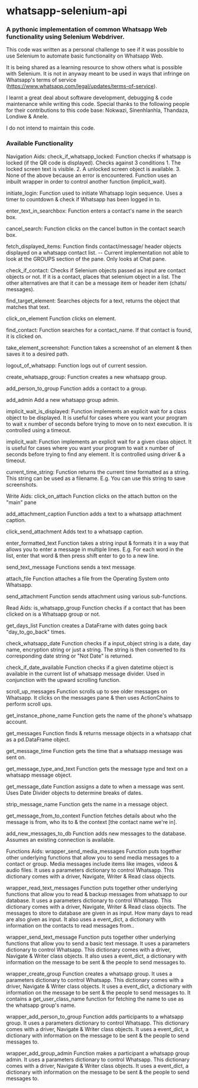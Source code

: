 # whatsapp-selenium-api

### A pythonic implementation of common Whatsapp Web functionality using Selenium Webdriver.
This code was written as a personal challenge to see if it was possible to use Selenium to automate basic functionality on Whatsapp Web. 

It is being shared as a learning resource to show others what is possible with Selenium. It is not in anyway meant to be used in ways that infringe on Whatsapp's terms of service (https://www.whatsapp.com/legal/updates/terms-of-service).

I learnt a great deal about software development, debugging & code maintenance while writing this code. Special thanks to the following people for their contributions to this code base: Nokwazi, Sinenhlanhla, Thandaza, Londiwe & Anele.

I do not intend to maintain this code.

### Available Functionality

Navigation Aids:
check_if_whatsapp_locked:
        Function checks if whatsapp is locked (if the QR code is displayed).
        Checks against 3 conditions 1. The locked screen text is visible.
        2. A unlocked screen object is available.
        3. None of the above because an error is encountered.
        Function uses an inbuilt wrapper in order to control another function (implicit_wait).

initiate_login:
        Function used to initiate Whatsapp login sequence.
        Uses a timer to countdown & check if Whatsapp has been logged in to.

enter_text_in_searchbox:
        Function enters a contact's name in the search box.

cancel_search:
        Function clicks on the cancel button in the contact search box.

fetch_displayed_items:
        Function finds contact/message/ header objects displayed on a whatsapp contact list.
        -- Current implementation not able to look at the GROUPS section of the pane. Only looks at Chat pane.

check_if_contact:
        Checks if Selenium objects passed as input are contact objects or not.
        If it is a contact, places that selenium object in a list.
        The other alternatives are that it can be a message item or header item (chats/ messages).

find_target_element:
        Searches objects for a text, returns the object that matches that text.

click_on_element
        Function clicks on element.

find_contact:
        Function searches for a contact_name. If that contact is found, it is clicked on.

take_element_screenshot:
        Function takes a screenshot of an element & then saves it to a desired path.

logout_of_whatsapp:
        Function logs out of current session.

create_whatsapp_group:
        Function creates a new whatsapp group.

add_person_to_group
        Function adds a contact to a group.

add_admin
        Add a new whatsapp group admin.

implicit_wait_is_displayed:
        Function implements an explicit wait for a class object to be displayed.
        It is useful for cases where you want your program to wait x number of seconds before trying to move on to next execution.
        It is controlled using a timeout.

implicit_wait:
        Function implements an explicit wait for a given class object.
        It is useful for cases where you want your program to wait x number of seconds before trying to find any element.
        It is controlled using driver & a timeout.

current_time_string:
        Function returns the current time formatted as a string. This string can be used as a filename.
        E.g. You can use this string to save screenshots.

Write Aids:
click_on_attach
        Function clicks on the attach button on the "main" pane 

add_attachment_caption
        Function adds a text to a whatsapp attachment caption.

click_send_attachment
        Adds text to a whatsapp caption.

enter_formatted_text
        Function takes a string input & formats it in a way that allows you to enter a message in multiple lines.
        E.g. For each word in the list, enter that word & then press shift enter to go to a new line.

send_text_message
        Functions sends a text message.

attach_file
        Function attaches a file from the Operating System onto Whatsapp.

send_attachment
        Function sends attachment using various sub-functions.

Read Aids:
is_whatsapp_group
        Function checks if a contact that has been clicked on is a Whatsapp group or not.

get_days_list
        Function creates a DataFrame with dates going back "day_to_go_back" times.

check_whatsapp_date
        Function checks if a input_object string is a date, day name, encryption string or just a string.
        The string is then converted to its corresponding date string or "Not Date" is returned.

check_if_date_available
        Function checks if a given datetime object is available in the current list of whatsapp message divider.
        Used in conjunction with the upward scrolling function.

scroll_up_messages
        Function scrolls up to see older messages on Whatsapp.
        It clicks on the messages pane & then uses ActionChains to perform scroll ups.

get_instance_phone_name
        Function gets the name of the phone's whatsapp account.

get_messages
        Function finds & returns message objects in a whatsapp chat as a pd.DataFrame object.

get_message_time
        Function gets the time that a whatsapp message was sent on.

get_message_type_and_text
        Function gets the message type and text on a whatsapp message object.

get_message_date
        Function assigns a date to when a message was sent.
        Uses Date Divider objects to determine breaks of dates.

strip_message_name
        Function gets the name in a message object.

get_message_from_to_context
        Function fetches details about who the message is from, who its to & the context [the contact name we're in].

add_new_messages_to_db
        Function adds new messages to the database. Assumes an existing connection is available.


Functions Aids: 
wrapper_send_media_messages
        Function puts together other underlying functions that allow you to send media messages to a contact or group.
        Media messages include items like images, videos & audio files.
        It uses a parameters dictionary to control Whatsapp. This dictionary comes with a driver, 
        Navigate, Writer & Read class objects.

wrapper_read_text_messages
        Function puts together other underlying functions that allow you to read & backup messages from whatsapp to our database.
        It uses a parameters dictionary to control Whatsapp. This dictionary comes with a driver, 
        Navigate, Writer & Read class objects.
        The messages to store to database are given in as input. How many days to read are also given as input.
        It also uses a event_dict, a dictionary with information on the contacts to read messages from..

wrapper_send_text_message
        Function puts together other underlying functions that allow you to send a basic text message.
        It uses a parameters dictionary to control Whatsapp. This dictionary comes with a driver, Navigate & Writer class objects.
        It also uses a event_dict, a dictionary with information on the message to be sent & the people to send messages to.

wrapper_create_group
        Function creates a whatsapp group.
        It uses a parameters dictionary to control Whatsapp. This dictionary comes with a driver, Navigate & Writer class objects.
        It uses a event_dict, a dictionary with information on the message to be sent & the people to send messages to.
        It contains a get_user_class_name function for fetching the name to use as the whatsapp group's name.

wrapper_add_person_to_group
        Function adds participants to a whatsapp group.
        It uses a parameters dictionary to control Whatsapp. This dictionary comes with a driver, Navigate & Writer class objects.
        It uses a event_dict, a dictionary with information on the message to be sent & the people to send messages to.

wrapper_add_group_admin
        Function makes a participant a whatsapp group admin.
        It uses a parameters dictionary to control Whatsapp. This dictionary comes with a driver, Navigate & Writer class objects.
        It uses a event_dict, a dictionary with information on the message to be sent & the people to send messages to.

